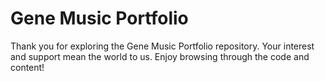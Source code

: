 # Gene Music Portfolio

Thank you for exploring the Gene Music Portfolio repository. Your interest and support mean the world to us. Enjoy browsing through the code and content!
